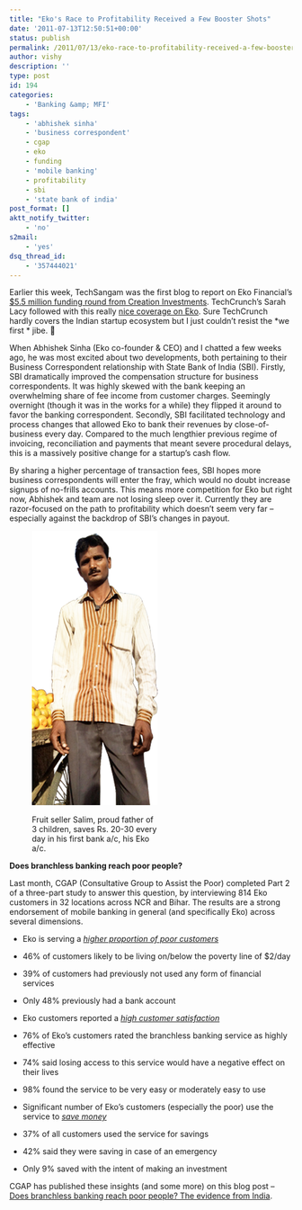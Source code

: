 ```yaml
---
title: "Eko's Race to Profitability Received a Few Booster Shots"
date: '2011-07-13T12:50:51+00:00'
status: publish
permalink: /2011/07/13/eko-race-to-profitability-received-a-few-booster-shots
author: vishy
description: ''
type: post
id: 194
categories:
    - 'Banking &amp; MFI'
tags:
    - 'abhishek sinha'
    - 'business correspondent'
    - cgap
    - eko
    - funding
    - 'mobile banking'
    - profitability
    - sbi
    - 'state bank of india'
post_format: []
aktt_notify_twitter:
    - 'no'
s2mail:
    - 'yes'
dsq_thread_id:
    - '357444021'
---
```

Earlier this week, TechSangam was the first blog to report on Eko Financial’s [$5.5 million funding round from Creation Investments](../2011/07/10/eko-india-financial-services-raises-5-5-million-round-from-creation-investments/). TechCrunch’s Sarah Lacy followed with this really [nice coverage on Eko](http://techcrunch.com/2011/07/11/indian-mobile-bank-eko-raises-5-5-million-processing-270-million-a-year/). Sure TechCrunch hardly covers the Indian startup ecosystem but I just couldn’t resist the *we first * jibe. 🙂

When Abhishek Sinha (Eko co-founder &amp; CEO) and I chatted a few weeks ago, he was most excited about two developments, both pertaining to their Business Correspondent relationship with State Bank of India (SBI). Firstly, SBI dramatically improved the compensation structure for business correspondents. It was highly skewed with the bank keeping an overwhelming share of fee income from customer charges. Seemingly overnight (though it was in the works for a while) they flipped it around to favor the banking correspondent. Secondly, SBI facilitated technology and process changes that allowed Eko to bank their revenues by close-of-business every day. Compared to the much lengthier previous regime of invoicing, reconciliation and payments that meant severe procedural delays, this is a massively positive change for a startup’s cash flow.

By sharing a higher percentage of transaction fees, SBI hopes more business correspondents will enter the fray, which would no doubt increase signups of no-frills accounts. This means more competition for Eko but right now, Abhishek and team are not losing sleep over it. Currently they are razor-focused on the path to profitability which doesn’t seem very far – especially against the backdrop of SBI’s changes in payout.

<figure aria-describedby="caption-attachment-195" class="wp-caption alignright" id="attachment_195" style="width: 224px">

[![](../../../../uploads/2011/07/eko_salim.png "eko_salim")](../../../../uploads/2011/07/eko_salim.png)<figcaption class="wp-caption-text" id="caption-attachment-195">Fruit seller Salim, proud father of 3 children, saves Rs. 20-30 every day in his first bank a/c, his Eko a/c.</figcaption></figure>

**Does branchless banking reach poor people?**

Last month, CGAP (Consultative Group to Assist the Poor) completed Part 2 of a three-part study to answer this question, by interviewing 814 Eko customers in 32 locations across NCR and Bihar. The results are a strong endorsement of mobile banking in general (and specifically Eko) across several dimensions.

- Eko is serving a *<span style="text-decoration: underline;">higher proportion of poor customers</span>*
- 46% of customers likely to be living on/below the poverty line of $2/day
- 39% of customers had previously not used any form of financial services
- Only 48% previously had a bank account

- Eko customers reported a *<span style="text-decoration: underline;">high customer satisfaction</span>*
- 76% of Eko’s customers rated the branchless banking service as highly effective
- 74% said losing access to this service would have a negative effect on their lives
- 98% found the service to be very easy or moderately easy to use

- Significant number of Eko’s customers (especially the poor) use the service to <span style="text-decoration: underline;">*save money*</span>
- 37% of all customers used the service for savings
- 42% said they were saving in case of an emergency
- Only 9% saved with the intent of making an investment


CGAP has published these insights (and some more) on this blog post – [Does branchless banking reach poor people? The evidence from India](http://technology.cgap.org/2011/06/17/does-branchless-banking-reach-poor-people-the-evidence-from-india/).